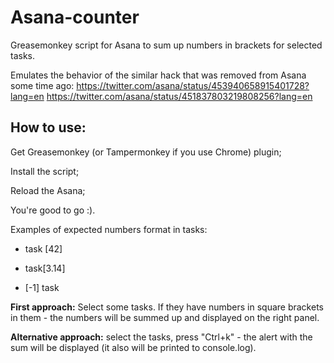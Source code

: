# Asana-counter
Greasemonkey script for Asana to sum up numbers in brackets for selected tasks.

Emulates the behavior of the similar hack that was removed from Asana some time ago:
https://twitter.com/asana/status/453940658915401728?lang=en
https://twitter.com/asana/status/451837803219808256?lang=en

## How to use:
Get Greasemonkey (or Tampermonkey if you use Chrome)  plugin;

Install the script;

Reload the Asana;

You're good to go :).

Examples of expected numbers format in tasks:

- task [42]

- task[3.14]

- [-1] task


**First approach:** Select some tasks. If they have numbers in square brackets in them - the numbers will be summed up and displayed on the right panel.

**Alternative approach:** select the tasks, press "Ctrl+k" - the alert with the sum will be displayed (it also will be printed to console.log).
